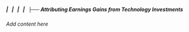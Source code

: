 ##### |   |   |   |   ├── Attributing Earnings Gains from Technology Investments

*Add content here*